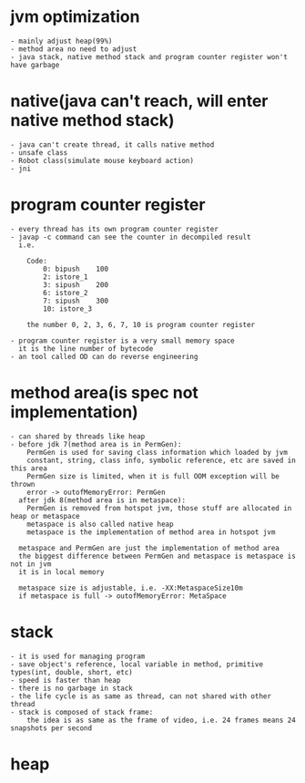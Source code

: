 # jvm optimization
    - mainly adjust heap(99%)
    - method area no need to adjust
    - java stack, native method stack and program counter register won't have garbage

# native(java can't reach, will enter native method stack)
    - java can't create thread, it calls native method
    - unsafe class
    - Robot class(simulate mouse keyboard action)
    - jni

# program counter register
    - every thread has its own program counter register
    - javap -c command can see the counter in decompiled result
      i.e.
        
        Code:
            0: bipush    100
            2: istore_1
            3: sipush    200
            6: istore_2  
            7: sipush    300
            10: istore_3
        
        the number 0, 2, 3, 6, 7, 10 is program counter register

    - program counter register is a very small memory space
      it is the line number of bytecode
    - an tool called OD can do reverse engineering

# method area(is spec not implementation)
    - can shared by threads like heap
    - before jdk 7(method area is in PermGen):
        PermGen is used for saving class information which loaded by jvm
        constant, string, class info, symbolic reference, etc are saved in this area
        PermGen size is limited, when it is full OOM exception will be thrown
        error -> outofMemoryError: PermGen
      after jdk 8(method area is in metaspace):
        PermGen is removed from hotspot jvm, those stuff are allocated in heap or metaspace
        metaspace is also called native heap
        metaspace is the implementation of method area in hotspot jvm
        
      metaspace and PermGen are just the implementation of method area
      the biggest difference between PermGen and metaspace is metaspace is not in jvm
      it is in local memory

      metaspace size is adjustable, i.e. -XX:MetaspaceSize10m
      if metaspace is full -> outofMemoryError: MetaSpace

# stack
    - it is used for managing program
    - save object's reference, local variable in method, primitive types(int, double, short, etc)
    - speed is faster than heap
    - there is no garbage in stack
    - the life cycle is as same as thread, can not shared with other thread
    - stack is composed of stack frame:
        the idea is as same as the frame of video, i.e. 24 frames means 24 snapshots per second

# heap 


